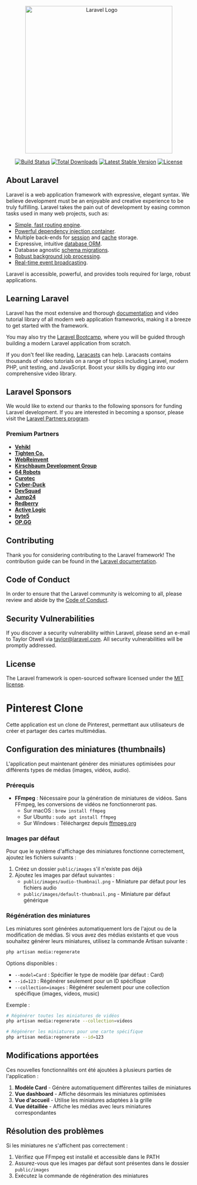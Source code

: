 <p align="center"><a href="https://laravel.com" target="_blank"><img src="https://raw.githubusercontent.com/laravel/art/master/logo-lockup/5%20SVG/2%20CMYK/1%20Full%20Color/laravel-logolockup-cmyk-red.svg" width="400" alt="Laravel Logo"></a></p>

<p align="center">
<a href="https://github.com/laravel/framework/actions"><img src="https://github.com/laravel/framework/workflows/tests/badge.svg" alt="Build Status"></a>
<a href="https://packagist.org/packages/laravel/framework"><img src="https://img.shields.io/packagist/dt/laravel/framework" alt="Total Downloads"></a>
<a href="https://packagist.org/packages/laravel/framework"><img src="https://img.shields.io/packagist/v/laravel/framework" alt="Latest Stable Version"></a>
<a href="https://packagist.org/packages/laravel/framework"><img src="https://img.shields.io/packagist/l/laravel/framework" alt="License"></a>
</p>

## About Laravel

Laravel is a web application framework with expressive, elegant syntax. We believe development must be an enjoyable and creative experience to be truly fulfilling. Laravel takes the pain out of development by easing common tasks used in many web projects, such as:

-   [Simple, fast routing engine](https://laravel.com/docs/routing).
-   [Powerful dependency injection container](https://laravel.com/docs/container).
-   Multiple back-ends for [session](https://laravel.com/docs/session) and [cache](https://laravel.com/docs/cache) storage.
-   Expressive, intuitive [database ORM](https://laravel.com/docs/eloquent).
-   Database agnostic [schema migrations](https://laravel.com/docs/migrations).
-   [Robust background job processing](https://laravel.com/docs/queues).
-   [Real-time event broadcasting](https://laravel.com/docs/broadcasting).

Laravel is accessible, powerful, and provides tools required for large, robust applications.

## Learning Laravel

Laravel has the most extensive and thorough [documentation](https://laravel.com/docs) and video tutorial library of all modern web application frameworks, making it a breeze to get started with the framework.

You may also try the [Laravel Bootcamp](https://bootcamp.laravel.com), where you will be guided through building a modern Laravel application from scratch.

If you don't feel like reading, [Laracasts](https://laracasts.com) can help. Laracasts contains thousands of video tutorials on a range of topics including Laravel, modern PHP, unit testing, and JavaScript. Boost your skills by digging into our comprehensive video library.

## Laravel Sponsors

We would like to extend our thanks to the following sponsors for funding Laravel development. If you are interested in becoming a sponsor, please visit the [Laravel Partners program](https://partners.laravel.com).

### Premium Partners

-   **[Vehikl](https://vehikl.com/)**
-   **[Tighten Co.](https://tighten.co)**
-   **[WebReinvent](https://webreinvent.com/)**
-   **[Kirschbaum Development Group](https://kirschbaumdevelopment.com)**
-   **[64 Robots](https://64robots.com)**
-   **[Curotec](https://www.curotec.com/services/technologies/laravel/)**
-   **[Cyber-Duck](https://cyber-duck.co.uk)**
-   **[DevSquad](https://devsquad.com/hire-laravel-developers)**
-   **[Jump24](https://jump24.co.uk)**
-   **[Redberry](https://redberry.international/laravel/)**
-   **[Active Logic](https://activelogic.com)**
-   **[byte5](https://byte5.de)**
-   **[OP.GG](https://op.gg)**

## Contributing

Thank you for considering contributing to the Laravel framework! The contribution guide can be found in the [Laravel documentation](https://laravel.com/docs/contributions).

## Code of Conduct

In order to ensure that the Laravel community is welcoming to all, please review and abide by the [Code of Conduct](https://laravel.com/docs/contributions#code-of-conduct).

## Security Vulnerabilities

If you discover a security vulnerability within Laravel, please send an e-mail to Taylor Otwell via [taylor@laravel.com](mailto:taylor@laravel.com). All security vulnerabilities will be promptly addressed.

## License

The Laravel framework is open-sourced software licensed under the [MIT license](https://opensource.org/licenses/MIT).

# Pinterest Clone

Cette application est un clone de Pinterest, permettant aux utilisateurs de créer et partager des cartes multimédias.

## Configuration des miniatures (thumbnails)

L'application peut maintenant générer des miniatures optimisées pour différents types de médias (images, vidéos, audio).

### Prérequis

-   **FFmpeg** : Nécessaire pour la génération de miniatures de vidéos. Sans FFmpeg, les conversions de vidéos ne fonctionneront pas.
    -   Sur macOS : `brew install ffmpeg`
    -   Sur Ubuntu : `sudo apt install ffmpeg`
    -   Sur Windows : Téléchargez depuis [ffmpeg.org](https://ffmpeg.org/download.html)

### Images par défaut

Pour que le système d'affichage des miniatures fonctionne correctement, ajoutez les fichiers suivants :

1. Créez un dossier `public/images` s'il n'existe pas déjà
2. Ajoutez les images par défaut suivantes :
    - `public/images/audio-thumbnail.png` - Miniature par défaut pour les fichiers audio
    - `public/images/default-thumbnail.png` - Miniature par défaut générique

### Régénération des miniatures

Les miniatures sont générées automatiquement lors de l'ajout ou de la modification de médias. Si vous avez des médias existants et que vous souhaitez générer leurs miniatures, utilisez la commande Artisan suivante :

```bash
php artisan media:regenerate
```

Options disponibles :

-   `--model=Card` : Spécifier le type de modèle (par défaut : Card)
-   `--id=123` : Régénérer seulement pour un ID spécifique
-   `--collection=images` : Régénérer seulement pour une collection spécifique (images, videos, music)

Exemple :

```bash
# Régénérer toutes les miniatures de vidéos
php artisan media:regenerate --collection=videos

# Régénérer les miniatures pour une carte spécifique
php artisan media:regenerate --id=123
```

## Modifications apportées

Ces nouvelles fonctionnalités ont été ajoutées à plusieurs parties de l'application :

1. **Modèle Card** - Génère automatiquement différentes tailles de miniatures
2. **Vue dashboard** - Affiche désormais les miniatures optimisées
3. **Vue d'accueil** - Utilise les miniatures adaptées à la grille
4. **Vue détaillée** - Affiche les médias avec leurs miniatures correspondantes

## Résolution des problèmes

Si les miniatures ne s'affichent pas correctement :

1. Vérifiez que FFmpeg est installé et accessible dans le PATH
2. Assurez-vous que les images par défaut sont présentes dans le dossier `public/images`
3. Exécutez la commande de régénération des miniatures
